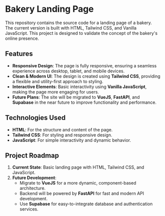 # Bakery Landing Page

This repository contains the source code for a landing page of a bakery. The current version is built with HTML, Tailwind CSS, and Vanilla JavaScript. This project is designed to validate the concept of the bakery's online presence.

## Features
- **Responsive Design**: The page is fully responsive, ensuring a seamless experience across desktop, tablet, and mobile devices.
- **Clean & Modern UI**: The design is created using **Tailwind CSS**, providing a flexible and utility-first approach to styling.
- **Interactive Elements**: Basic interactivity using **Vanilla JavaScript**, making the page more engaging for users.
- **Future Plans**: The site will be migrated to **VueJS**, **FastAPI**, and **Supabase** in the near future to improve functionality and performance.

## Technologies Used
- **HTML**: For the structure and content of the page.
- **Tailwind CSS**: For styling and responsive design.
- **JavaScript**: For simple interactivity and dynamic behavior.

## Project Roadmap
1. **Current State**: Basic landing page with HTML, Tailwind CSS, and JavaScript.
2. **Future Development**:
   - Migrate to **VueJS** for a more dynamic, component-based architecture.
   - Backend will be powered by **FastAPI** for fast and modern API development.
   - Use **Supabase** for easy-to-integrate database and authentication services.
